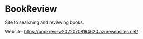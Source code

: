 # BookReview
Site to searching and reviewing books.

Website:
https://bookreview20220708164620.azurewebsites.net/
